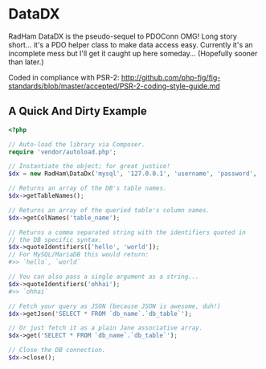 DataDX
======

RadHam DataDX is the pseudo-sequel to PDOConn OMG! Long story short... it's a PDO helper class to make data access easy.
Currently it's an incomplete mess but I'll get it caught up here someday... (Hopefully sooner than later.)

Coded in compliance with PSR-2: http://github.com/php-fig/fig-standards/blob/master/accepted/PSR-2-coding-style-guide.md

A Quick And Dirty Example
-------------------------

```php
<?php

// Auto-load the library via Composer.
require 'vendor/autoload.php';

// Instantiate the object; for great justice!
$dx = new RadHam\DataDx('mysql', '127.0.0.1', 'username', 'password', 'database_name');

// Returns an array of the DB's table names.
$dx->getTableNames();

// Returns an array of the queried table's column names.
$dx->getColNames('table_name');

// Returns a comma separated string with the identifiers quoted in 
// the DB specific syntax. 
$dx->quoteIdentifiers(['hello', 'world']);
// For MySQL/MariaDB this would return:
#>> `hello`, `world`

// You can also pass a single argument as a string...
$dx->quoteIdentifiers('ohhai');
#>> `ohhai`

// Fetch your query as JSON (because JSON is awesome, duh!)
$dx->getJson('SELECT * FROM `db_name`.`db_table`');

// Or just fetch it as a plain Jane associative array.
$dx->get('SELECT * FROM `db_name`.`db_table`');

// Close the DB connection.
$dx->close();
```
